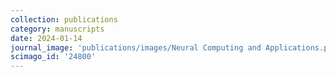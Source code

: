 ```yaml
---
collection: publications
category: manuscripts
date: 2024-01-14
journal_image: 'publications/images/Neural Computing and Applications.png'
scimago_id: '24800'
---
```

